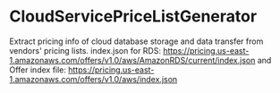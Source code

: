 # CloudServicePriceListGenerator
Extract pricing info of cloud database storage and data transfer from vendors' pricing lists. index.json for RDS: https://pricing.us-east-1.amazonaws.com/offers/v1.0/aws/AmazonRDS/current/index.json
and Offer index file: https://pricing.us-east-1.amazonaws.com/offers/v1.0/aws/index.json
